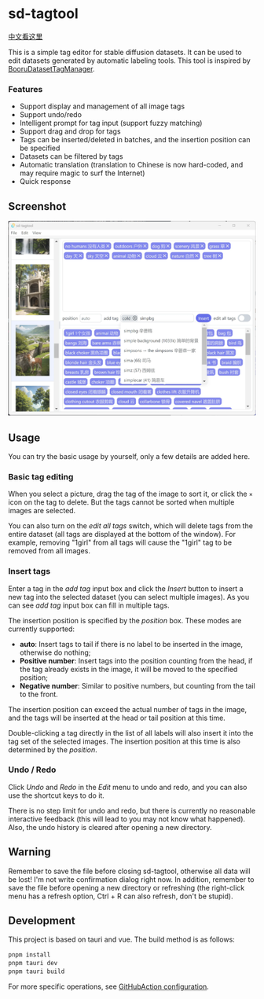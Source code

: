 # sd-tagtool

[中文看这里](README-CN.md)

This is a simple tag editor for stable diffusion datasets. It can be used to edit datasets generated by automatic labeling tools. This tool is inspired by [BooruDatasetTagManager](https://github.com/starik222/BooruDatasetTagManager).

### Features

- Support display and management of all image tags
- Support undo/redo
- Intelligent prompt for tag input (support fuzzy matching)
- Support drag and drop for tags
- Tags can be inserted/deleted in batches, and the insertion position can be specified
- Datasets can be filtered by tags
- Automatic translation (translation to Chinese is now hard-coded, and may require magic to surf the Internet)
- Quick response

## Screenshot

![screenshot.png](images/screenshot.webp)

## Usage

You can try the basic usage by yourself, only a few details are added here.

### Basic tag editing

When you select a picture, drag the tag of the image to sort it, or click the `×` icon on the tag to delete. But the tags cannot be sorted when multiple images are selected.

You can also turn on the *edit all tags* switch, which will delete tags from the entire dataset (all tags are displayed at the bottom of the window). For example, removing "1girl" from all tags will cause the "1girl" tag to be removed from all images.

### Insert tags

Enter a tag in the *add tag* input box and click the *Insert* button to insert a new tag into the selected dataset (you can select multiple images). As you can see *add tag* input box can fill in multiple tags.

The insertion position is specified by the *position* box. These modes are currently supported:
- **auto**: Insert tags to tail if there is no label to be inserted in the image, otherwise do nothing;
- **Positive number**: Insert tags into the position counting from the head, if the tag already exists in the image, it will be moved to the specified position;
- **Negative number**: Similar to positive numbers, but counting from the tail to the front.

The insertion position can exceed the actual number of tags in the image, and the tags will be inserted at the head or tail position at this time.

Double-clicking a tag directly in the list of all labels will also insert it into the tag set of the selected images. The insertion position at this time is also determined by the *position*.

### Undo / Redo

Click *Undo* and *Redo* in the *Edit* menu to undo and redo, and you can also use the shortcut keys to do it.

There is no step limit for undo and redo, but there is currently no reasonable interactive feedback (this will lead to you may not know what happened). Also, the undo history is cleared after opening a new directory.

## Warning

Remember to save the file before closing sd-tagtool, otherwise all data will be lost! I'm not write confirmation dialog right now. In addition, remember to save the file before opening a new directory or refreshing (the right-click menu has a refresh option, Ctrl + R can also refresh, don't be stupid).

## Development

This project is based on tauri and vue. The build method is as follows:
``` bash
pnpm install
pnpm tauri dev
pnpm tauri build
```

For more specific operations, see [GitHubAction configuration](.github/workflows).
